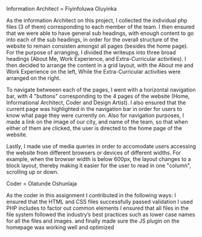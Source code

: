 Information Architect = Fiyinfoluwa Oluyinka

As the information Architect on this project, I collected the individual php files (3 of them) corresponding to each member of the team. I then ensured that we were able to have general sub headings, with enough content to go into each of the sub headings, in order for the overall structure of the website to remain consisten amongst all pages (besides the home page). For the purpose of arranging, I divided the writeups into three broad headings (About Me, Work Experience, and Extra-Curricular activities). I then decided to arrange the content in a grid layout, with the About me and Work Experience on the left, While the Extra-Curricular activities were arranged on the right. 

To navigate betweeen each of the pages, I went with a horizontal navigation bar, with 4 "buttons" corresponding to the 4 pages of the website (Home, Informational Architect, Coder and Design Artist). I also ensured that the current page was highlighted in the navigation bar in order for users to know what page they were currently on. Also for navigation purposes, I made a link on the image of our city, and name of the team, so that when either of them are clicked, the user is directed to the home page of the website.

Lastly, I made use of media queries in order to accomodate users accessing the website from different browsers or devices of different widths. For example, when the browser width is below 600px, the layout changes to a block layout, thereby making it easier for the user to read in one "column", scrolling up or down.

Coder = Olatunde Oshunlaja

As the coder in this assignment I contributed in the following ways:
I ensured that the HTML and CSS files successfully passed validation
I  used  PHP includes to factor out common elements
I ensured that all files in the file system followed the industry’s best practices such as lower case names for all the files and images.
and finally made sure the JS plugin on the homepage was working well and optimized

